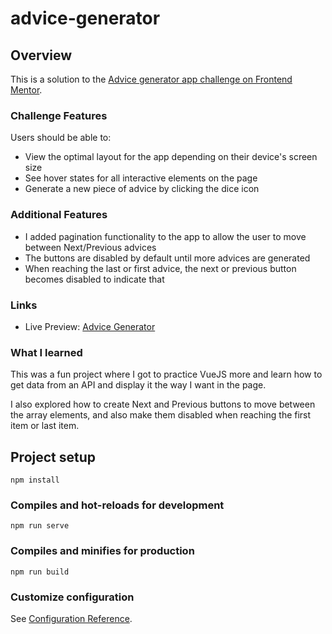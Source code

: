 # advice-generator

## Overview
This is a solution to the [Advice generator app challenge on Frontend Mentor](https://www.frontendmentor.io/challenges/advice-generator-app-QdUG-13db).

### Challenge Features

Users should be able to:

- View the optimal layout for the app depending on their device's screen size
- See hover states for all interactive elements on the page
- Generate a new piece of advice by clicking the dice icon

### Additional Features

- I added pagination functionality to the app to allow the user to move between Next/Previous advices
- The buttons are disabled by default until more advices are generated
- When reaching the last or first advice, the next or previous button becomes disabled to indicate that

### Links

- Live Preview: [Advice Generator](https://advice-generator-vuejs.netlify.app/)

### What I learned
This was a fun project where I got to practice VueJS more and learn how to get data from an API and display it the way I want in the page.

I also explored how to create Next and Previous buttons to move between the array elements, and also make them disabled 
when reaching the first item or last item.

## Project setup
```
npm install
```

### Compiles and hot-reloads for development
```
npm run serve
```

### Compiles and minifies for production
```
npm run build
```

### Customize configuration
See [Configuration Reference](https://cli.vuejs.org/config/).
